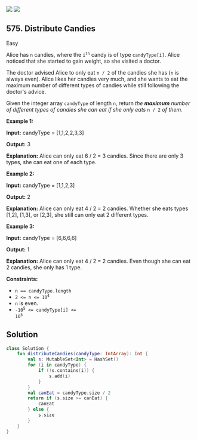 [![](https://img.shields.io/github/stars/javadev/LeetCode-in-Kotlin?label=Stars&style=flat-square)](https://github.com/javadev/LeetCode-in-Kotlin)
[![](https://img.shields.io/github/forks/javadev/LeetCode-in-Kotlin?label=Fork%20me%20on%20GitHub%20&style=flat-square)](https://github.com/javadev/LeetCode-in-Kotlin/fork)

## 575\. Distribute Candies

Easy

Alice has `n` candies, where the <code>i<sup>th</sup></code> candy is of type `candyType[i]`. Alice noticed that she started to gain weight, so she visited a doctor.

The doctor advised Alice to only eat `n / 2` of the candies she has (`n` is always even). Alice likes her candies very much, and she wants to eat the maximum number of different types of candies while still following the doctor's advice.

Given the integer array `candyType` of length `n`, return _the **maximum** number of different types of candies she can eat if she only eats_ `n / 2` _of them_.

**Example 1:**

**Input:** candyType = [1,1,2,2,3,3]

**Output:** 3

**Explanation:** Alice can only eat 6 / 2 = 3 candies. Since there are only 3 types, she can eat one of each type.

**Example 2:**

**Input:** candyType = [1,1,2,3]

**Output:** 2

**Explanation:** Alice can only eat 4 / 2 = 2 candies. Whether she eats types [1,2], [1,3], or [2,3], she still can only eat 2 different types.

**Example 3:**

**Input:** candyType = [6,6,6,6]

**Output:** 1

**Explanation:** Alice can only eat 4 / 2 = 2 candies. Even though she can eat 2 candies, she only has 1 type.

**Constraints:**

*   `n == candyType.length`
*   <code>2 <= n <= 10<sup>4</sup></code>
*   `n` is even.
*   <code>-10<sup>5</sup> <= candyType[i] <= 10<sup>5</sup></code>

## Solution

```kotlin
class Solution {
    fun distributeCandies(candyType: IntArray): Int {
        val s: MutableSet<Int> = HashSet()
        for (i in candyType) {
            if (!s.contains(i)) {
                s.add(i)
            }
        }
        val canEat = candyType.size / 2
        return if (s.size >= canEat) {
            canEat
        } else {
            s.size
        }
    }
}
```